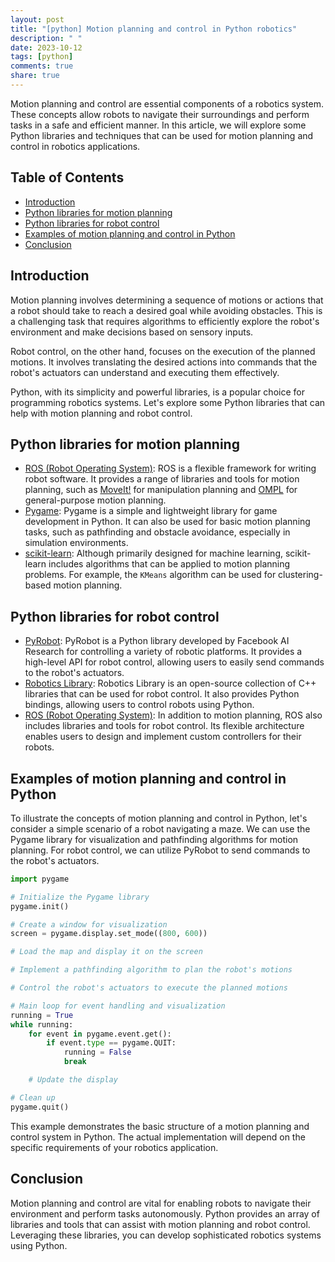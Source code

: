```yaml
---
layout: post
title: "[python] Motion planning and control in Python robotics"
description: " "
date: 2023-10-12
tags: [python]
comments: true
share: true
---
```


Motion planning and control are essential components of a robotics system. These concepts allow robots to navigate their surroundings and perform tasks in a safe and efficient manner. In this article, we will explore some Python libraries and techniques that can be used for motion planning and control in robotics applications.

## Table of Contents
- [Introduction](#introduction)
- [Python libraries for motion planning](#python-libraries-for-motion-planning)
- [Python libraries for robot control](#python-libraries-for-robot-control)
- [Examples of motion planning and control in Python](#examples-of-motion-planning-and-control-in-python)
- [Conclusion](#conclusion)

## Introduction
Motion planning involves determining a sequence of motions or actions that a robot should take to reach a desired goal while avoiding obstacles. This is a challenging task that requires algorithms to efficiently explore the robot's environment and make decisions based on sensory inputs.

Robot control, on the other hand, focuses on the execution of the planned motions. It involves translating the desired actions into commands that the robot's actuators can understand and executing them effectively.

Python, with its simplicity and powerful libraries, is a popular choice for programming robotics systems. Let's explore some Python libraries that can help with motion planning and robot control.

## Python libraries for motion planning
- [ROS (Robot Operating System)](https://www.ros.org): ROS is a flexible framework for writing robot software. It provides a range of libraries and tools for motion planning, such as [MoveIt!](https://moveit.ros.org) for manipulation planning and [OMPL](http://ompl.kavrakilab.org) for general-purpose motion planning.
- [Pygame](https://www.pygame.org): Pygame is a simple and lightweight library for game development in Python. It can also be used for basic motion planning tasks, such as pathfinding and obstacle avoidance, especially in simulation environments.
- [scikit-learn](https://scikit-learn.org): Although primarily designed for machine learning, scikit-learn includes algorithms that can be applied to motion planning problems. For example, the `KMeans` algorithm can be used for clustering-based motion planning.

## Python libraries for robot control
- [PyRobot](https://pyrobot.org): PyRobot is a Python library developed by Facebook AI Research for controlling a variety of robotic platforms. It provides a high-level API for robot control, allowing users to easily send commands to the robot's actuators.
- [Robotics Library](http://www.roboticslibrary.org): Robotics Library is an open-source collection of C++ libraries that can be used for robot control. It also provides Python bindings, allowing users to control robots using Python.
- [ROS (Robot Operating System)](https://www.ros.org): In addition to motion planning, ROS also includes libraries and tools for robot control. Its flexible architecture enables users to design and implement custom controllers for their robots.

## Examples of motion planning and control in Python
To illustrate the concepts of motion planning and control in Python, let's consider a simple scenario of a robot navigating a maze. We can use the Pygame library for visualization and pathfinding algorithms for motion planning. For robot control, we can utilize PyRobot to send commands to the robot's actuators.

```python
import pygame

# Initialize the Pygame library
pygame.init()

# Create a window for visualization
screen = pygame.display.set_mode((800, 600))

# Load the map and display it on the screen

# Implement a pathfinding algorithm to plan the robot's motions

# Control the robot's actuators to execute the planned motions

# Main loop for event handling and visualization
running = True
while running:
    for event in pygame.event.get():
        if event.type == pygame.QUIT:
            running = False
            break

    # Update the display

# Clean up
pygame.quit()
```

This example demonstrates the basic structure of a motion planning and control system in Python. The actual implementation will depend on the specific requirements of your robotics application.

## Conclusion
Motion planning and control are vital for enabling robots to navigate their environment and perform tasks autonomously. Python provides an array of libraries and tools that can assist with motion planning and robot control. Leveraging these libraries, you can develop sophisticated robotics systems using Python.